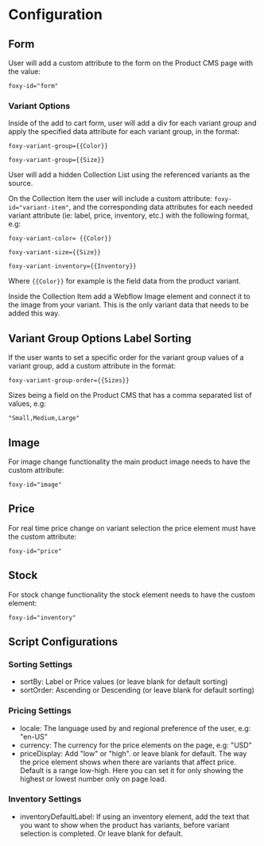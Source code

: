 # Configuration

## Form

User will add a custom attribute to the form on the Product CMS page with the value:

`foxy-id="form"`

### Variant Options

Inside of the add to cart form, user will add a div for each variant group and apply the specified data attribute for each variant group, in the format:

`foxy-variant-group={{Color}}`

`foxy-variant-group={{Size}}`

User will add a hidden Collection List using the referenced variants as the source.

On the Collection Item the user will include a custom attribute: `foxy-id="variant-item"`, and the corresponding data attributes for each needed variant attribute (ie: label, price, inventory, etc.) with the following format, e.g:

`foxy-variant-color= {{Color}}`

`foxy-variant-size={{Size}}`

`foxy-variant-inventory={{Inventory}}`

Where `{{Color}}` for example is the field data from the product variant.

Inside the Collection Item add a Webflow Image element and connect it to the image from your variant. This is the only variant data that needs to be added this way.

## Variant Group Options Label Sorting

If the user wants to set a specific order for the variant group values of a variant group, add a custom attribute in the format:

`foxy-variant-group-order={{Sizes}}`

Sizes being a field on the Product CMS that has a comma separated list of values, e.g:

`"Small,Medium,Large"`

## Image

For image change functionality the main product image needs to have the custom attribute:

`foxy-id="image"`

## Price

For real time price change on variant selection the price element must have the custom attribute:

`foxy-id="price"`

## Stock

For stock change functionality the stock element needs to have the custom element:

`foxy-id="inventory"`

## Script Configurations

### Sorting Settings

- sortBy: Label or Price values (or leave blank for default sorting)
- sortOrder: Ascending or Descending (or leave blank for default sorting)

### Pricing Settings

- locale: The language used by and regional preference of the user, e.g: "en-US"
- currency: The currency for the price elements on the page, e.g: "USD"
- priceDisplay: Add "low" or "high". or leave blank for default. The way the price element shows when there are variants that affect price. Default is a range low-high. Here you can set it for only showing the highest or lowest number only on page load.

### Inventory Settings

- inventoryDefaultLabel: If using an inventory element, add the text that you want to show when the product has variants, before variant selection is completed. Or leave blank for default.

